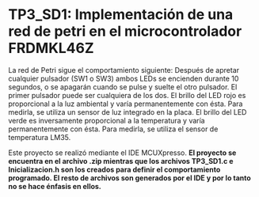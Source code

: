 # TP3_SD1: Implementación de una red de petri en el microcontrolador FRDMKL46Z
La red de Petri sigue el comportamiento siguiente:
Después de apretar cualquier pulsador (SW1 o SW3) ambos LEDs se encienden durante 10 segundos, o se apagarán cuando se pulse y suelte el otro pulsador. El primer pulsador puede ser cualquiera de los dos.
El brillo del LED rojo es proporcional a la luz ambiental y varía permanentemente con ésta. Para medirla, se utiliza un sensor de luz integrado en la placa.
El brillo del LED verde es inversamente proporcional a la temperatura y varía permanentemente con ésta. Para medirla, se utiliza el sensor de temperatura LM35.

Este proyecto se realizó mediante el IDE MCUXpresso.
**El proyecto se encuentra en el archivo .zip mientras que los archivos TP3_SD1.c e Inicializacion.h son los creados para definir el comportamiento programado. El resto de archivos son generados por el IDE y por lo tanto no se hace énfasis en ellos.**
